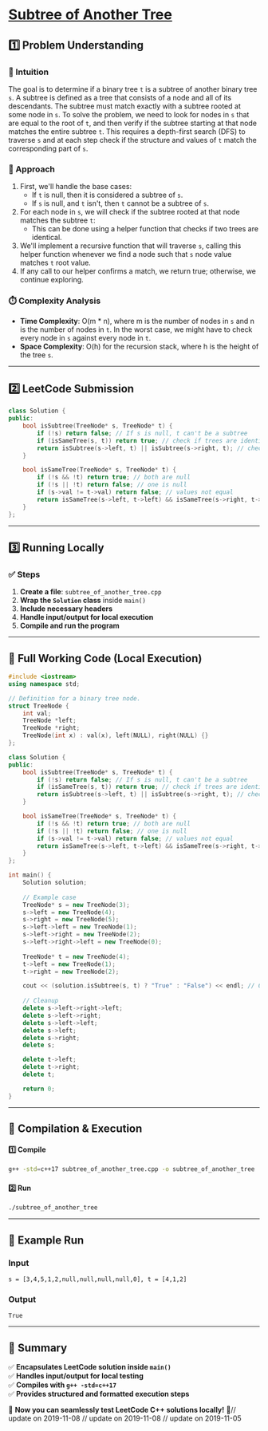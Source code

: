 # **[Subtree of Another Tree](https://leetcode.com/problems/subtree-of-another-tree/description/)**  

## **1️⃣ Problem Understanding**  
### **📌 Intuition**  
The goal is to determine if a binary tree `t` is a subtree of another binary tree `s`. A subtree is defined as a tree that consists of a node and all of its descendants. The subtree must match exactly with a subtree rooted at some node in `s`. To solve the problem, we need to look for nodes in `s` that are equal to the root of `t`, and then verify if the subtree starting at that node matches the entire subtree `t`. This requires a depth-first search (DFS) to traverse `s` and at each step check if the structure and values of `t` match the corresponding part of `s`.

### **🚀 Approach**  
1. First, we'll handle the base cases:
   - If `t` is null, then it is considered a subtree of `s`.
   - If `s` is null, and `t` isn't, then `t` cannot be a subtree of `s`.
2. For each node in `s`, we will check if the subtree rooted at that node matches the subtree `t`:
   - This can be done using a helper function that checks if two trees are identical.
3. We'll implement a recursive function that will traverse `s`, calling this helper function whenever we find a node such that `s` node value matches `t` root value.
4. If any call to our helper confirms a match, we return true; otherwise, we continue exploring.

### **⏱️ Complexity Analysis**  
- **Time Complexity**: O(m * n), where m is the number of nodes in `s` and n is the number of nodes in `t`. In the worst case, we might have to check every node in `s` against every node in `t`.
- **Space Complexity**: O(h) for the recursion stack, where h is the height of the tree `s`.

---  

## **2️⃣ LeetCode Submission**  
```cpp
class Solution {
public:
    bool isSubtree(TreeNode* s, TreeNode* t) {
        if (!s) return false; // If s is null, t can't be a subtree
        if (isSameTree(s, t)) return true; // check if trees are identical
        return isSubtree(s->left, t) || isSubtree(s->right, t); // check left and right subtrees
    }

    bool isSameTree(TreeNode* s, TreeNode* t) {
        if (!s && !t) return true; // both are null
        if (!s || !t) return false; // one is null
        if (s->val != t->val) return false; // values not equal
        return isSameTree(s->left, t->left) && isSameTree(s->right, t->right); // check subtrees
    }
};  
```  

---  

## **3️⃣ Running Locally**  
### **✅ Steps**  
1. **Create a file**: `subtree_of_another_tree.cpp`  
2. **Wrap the `Solution` class** inside `main()`  
3. **Include necessary headers**  
4. **Handle input/output for local execution**  
5. **Compile and run the program**  

---  

## **📝 Full Working Code (Local Execution)**  
```cpp
#include <iostream>
using namespace std;

// Definition for a binary tree node.
struct TreeNode {
    int val;
    TreeNode *left;
    TreeNode *right;
    TreeNode(int x) : val(x), left(NULL), right(NULL) {}
};

class Solution {
public:
    bool isSubtree(TreeNode* s, TreeNode* t) {
        if (!s) return false; // If s is null, t can't be a subtree
        if (isSameTree(s, t)) return true; // check if trees are identical
        return isSubtree(s->left, t) || isSubtree(s->right, t); // check left and right subtrees
    }

    bool isSameTree(TreeNode* s, TreeNode* t) {
        if (!s && !t) return true; // both are null
        if (!s || !t) return false; // one is null
        if (s->val != t->val) return false; // values not equal
        return isSameTree(s->left, t->left) && isSameTree(s->right, t->right); // check subtrees
    }
};

int main() {
    Solution solution;
  
    // Example case
    TreeNode* s = new TreeNode(3);
    s->left = new TreeNode(4);
    s->right = new TreeNode(5);
    s->left->left = new TreeNode(1);
    s->left->right = new TreeNode(2);
    s->left->right->left = new TreeNode(0);
  
    TreeNode* t = new TreeNode(4);
    t->left = new TreeNode(1);
    t->right = new TreeNode(2);

    cout << (solution.isSubtree(s, t) ? "True" : "False") << endl; // Output: True
  
    // Cleanup
    delete s->left->right->left;
    delete s->left->right;
    delete s->left->left;
    delete s->left;
    delete s->right;
    delete s;

    delete t->left;
    delete t->right;
    delete t;

    return 0;
}  
```  

---  

## **🔧 Compilation & Execution**  
#### **1️⃣ Compile**  
```bash
g++ -std=c++17 subtree_of_another_tree.cpp -o subtree_of_another_tree
```  

#### **2️⃣ Run**  
```bash
./subtree_of_another_tree
```  

---  

## **🎯 Example Run**  
### **Input**  
```
s = [3,4,5,1,2,null,null,null,null,0], t = [4,1,2]
```  
### **Output**  
```
True
```  

---  

## **📌 Summary**  
✅ **Encapsulates LeetCode solution inside `main()`**  
✅ **Handles input/output for local testing**  
✅ **Compiles with `g++ -std=c++17`**  
✅ **Provides structured and formatted execution steps**  

🚀 **Now you can seamlessly test LeetCode C++ solutions locally!** 🚀// update on 2019-11-08
// update on 2019-11-08
// update on 2019-11-05
